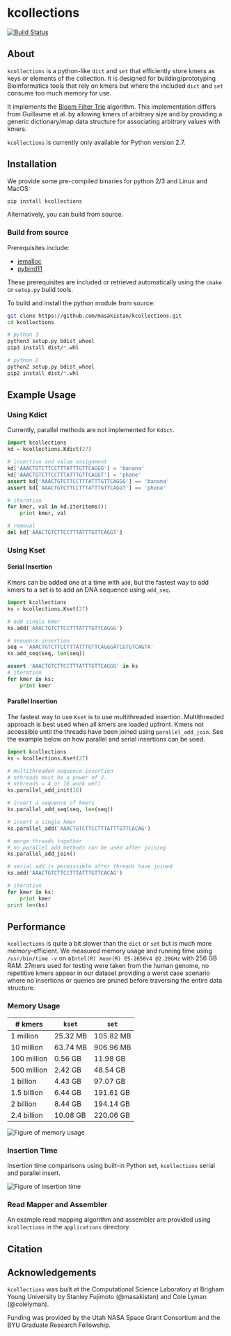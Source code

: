 # kcollections
[![Build Status](https://travis-ci.com/masakistan/kcollections.svg?token=oruFeF6Jkw9aGsjG6xUW&branch=master)](https://travis-ci.com/masakistan/kcollections)

## About
`kcollections` is a python-like `dict` and `set` that efficiently store kmers as keys or elements of the collection.
It is designed for building/prototyping Bioinformatics tools that rely on kmers but where the included `dict` and `set` consume too much memory for use.

It implements the [Bloom Filter Trie](https://github.com/GuillaumeHolley/BloomFilterTrie) algorithm.
This implementation differs from Guillaume et al. by allowing kmers of arbitrary size and by providing a generic dictionary/map data structure for associating arbitrary values with kmers.

`kcollections` is currently only available for Python version 2.7.

## Installation
We provide some pre-compiled binaries for python 2/3 and Linux and MacOS:

```bash
pip install kcollections
```

Alternatively, you can build from source.

### Build from source
Prerequisites include:

  - [jemalloc](http://jemalloc.net/)
  - [pybind11](https://github.com/pybind/pybind11)
  
These prerequisites are included or retrieved automatically using the `cmake` or `setup.py` build tools.

To build and install the python module from source:

```bash
git clone https://github.com/masakistan/kcollections.git
cd kcollections

# python 3
python3 setup.py bdist_wheel
pip3 install dist/*.whl

# python 2
python2 setup.py bdist_wheel
pip2 install dist/*.whl
```

## Example Usage

### Using Kdict
Currently, parallel methods are not implemented for `Kdict`.

```python
import kcollections
kd = kcollections.Kdict(27)

# insertion and value assignment
kd['AAACTGTCTTCCTTTATTTGTTCAGGG'] = 'banana'
kd['AAACTGTCTTCCTTTATTTGTTCAGGT'] = 'phone'
assert kd['AAACTGTCTTCCTTTATTTGTTCAGGG'] == 'banana'
assert kd['AAACTGTCTTCCTTTATTTGTTCAGGT'] == 'phone'

# iteration
for kmer, val in kd.iteritems():
    print kmer, val

# removal
del kd['AAACTGTCTTCCTTTATTTGTTCAGGT']
```

### Using Kset

#### Serial Insertion
Kmers can be added one at a time with `add`, but the fastest way to add kmers to a set is
to add an DNA sequence using `add_seq`.

```python
import kcollections
ks = kcollections.Kset(27)

# add single kmer
ks.add('AAACTGTCTTCCTTTATTTGTTCAGGG')

# sequence insertion
seq = 'AAACTGTCTTCCTTTATTTGTTCAGGGATCGTGTCAGTA'
ks.add_seq(seq, len(seq))

assert 'AAACTGTCTTCCTTTATTTGTTCAGGG' in ks
# iteration
for kmer in ks:
    print kmer
```

#### Parallel Insertion
The fastest way to use `Kset` is to use multithreaded insertion.
Multithreaded approach is best used when all kmers are loaded upfront.
Kmers not accessible until the threads have been joined using
`parallel_add_join`.
See the example below on how parallel and serial insertions can be used.

```python
import kcollections
ks = kcollections.Kset(27)

# multithreaded sequence insertion
# nthreads must be a power of 2.
# nthreads = 4 or 16 work well
ks.parallel_add_init(16)

# insert a sequence of kmers
ks.parallel_add_seq(seq, len(seq))

# insert a single kmer
ks.parallel_add('AAACTGTCTTCCTTTATTTGTTCACAG')

# merge threads together
# no parallel add methods can be used after joining
ks.parallel_add_join()

# serial add is permissible after threads have joined
ks.add('AAACTGTCTTCCTTTATTTGTTCACAG')

# iteration
for kmer in ks:
    print kmer
print len(ks)
```

## Performance
`kcollections` is quite a bit slower than the `dict` or `set` but is much more memory-efficient.
We measured memory usage and running time using `/usr/bin/time -v` on a`Intel(R)
Xeon(R) E5-2650v4 @2.20GHz` with 256 GB RAM.
27mers used for testing were taken from the human genome, no repetitive kmers appear in our dataset providing a worst case scenario where no insertions or queries are pruned before traversing the entire data structure.

### Memory Usage

|# kmers|`kset`|`set`|
|-------|------|-----|
|1 million|25.32 MB|105.82 MB|
|10 million|63.74 MB|906.96 MB|
|100 million|0.56 GB|11.98 GB|
|500 million|2.42 GB|48.54 GB|
|1 billion|4.43 GB|97.07 GB|
|1.5 billion|6.44 GB|191.61 GB|
|2 billion|8.44 GB|194.14 GB|
|2.4 billion|10.08 GB|220.06 GB|

![Figure of memory usage](./memory_fig.png)

### Insertion Time
Insertion time comparisons using built-in Python set, `kcollections` serial and parallel insert.

![Figure of insertion time](./insert_time.png)


### Read Mapper and Assembler
An example read mapping algorithm and assembler are provided using `kcollections` in the `applications` directory.

## Citation

## Acknowledgements
`kcollections` was built at the Computational Science Laboratory at Brigham Young University by Stanley Fujimoto (@masakistan) and Cole Lyman (@colelyman).

Funding was provided by the Utah NASA Space Grant Consortium and the BYU Graduate Research Fellowship.
